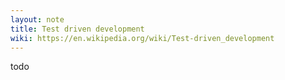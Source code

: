 ```yaml
---
layout: note
title: Test driven development
wiki: https://en.wikipedia.org/wiki/Test-driven_development
---
```


todo

